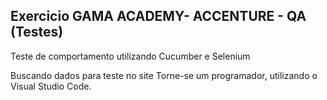 ## Exercicio GAMA ACADEMY- ACCENTURE - QA (Testes)

Teste de comportamento utilizando Cucumber e Selenium

Buscando dados para teste no site Torne-se um programador, utilizando o Visual Studio Code.
